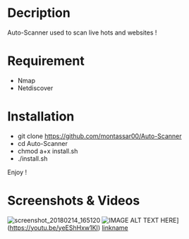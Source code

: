 # Decription

Auto-Scanner used to scan live hots and websites !
# Requirement

* Nmap 
* Netdiscover

# Installation

* git clone https://github.com/montassar00/Auto-Scanner
* cd Auto-Scanner
* chmod a+x install.sh
* ./install.sh

Enjoy !
# Screenshots & Videos 
![screenshot_20180214_165120](https://user-images.githubusercontent.com/17936240/36214899-e255b38c-11aa-11e8-818d-343c23de1013.png)
![IMAGE ALT TEXT HERE](https://img.youtube.com/vi/yeEShHxw1KI/0.jpg)](https://youtu.be/yeEShHxw1KI)
[linkname](https://youtu.be/yeEShHxw1KI)

